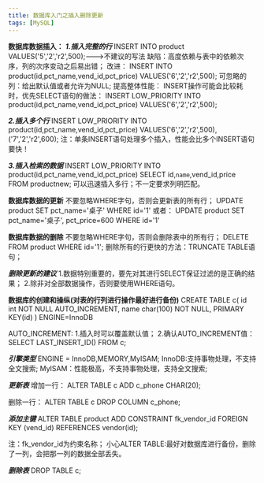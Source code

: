 ```yaml
---
title: 数据库入门之插入删除更新
tags: [MySQL]
---
```


**数据库数据插入：**
***1.插入完整的行***
INSERT INTO product VALUES('5','2','r2',500);--->不建议的写法
缺陷：高度依赖与表中的依赖次序，列的次序变动之后易出错；
改进：
INSERT INTO product(id,pct_name,vend_id,pct_price) VALUES('6','2','r2',500);
可忽略的列：给出默认值或者允许为NULL;
提高整体性能：
INSERT操作可能会比较耗时，优先SELECT语句的做法：
INSERT LOW_PRIORITY INTO product(id,pct_name,vend_id,pct_price) VALUES('6','2','r2',500);

***2.插入多个行***
INSERT LOW_PRIORITY INTO product(id,pct_name,vend_id,pct_price) 
VALUES('6','2','r2',500),('7','2','r2',600);
注：单条INSERT语句处理多个插入，性能会比多个INSERT语句要快！

<!-- more -->

***3.插入检索的数据***
INSERT LOW_PRIORITY INTO product(id,pct_name,vend_id,pct_price) 
SELECT id,`name`,vend_id,price FROM productnew;
可以迅速插入多行；不一定要求列明匹配。

**数据库数据的更新**
不要忽略WHERE字句，否则会更新表的所有行；
UPDATE product 
SET pct_name='桌子'
 WHERE id='1'
或者：
UPDATE product 
SET pct_name='桌子',
    pct_price=600
 WHERE id='1'

**数据库数据的删除**
不要忽略WHERE字句，否则会删除表中的所有行；
DELETE FROM product WHERE id='1';
删除所有的行更快的方法：TRUNCATE TABLE语句；

***删除更新的建议***
1.数据特别重要的，要先对其进行SELECT保证过滤的是正确的结果；
2.除非对全部数据操作，否则要使用WHERE语句。

**数据库的创建和操纵(对表的行列进行操作最好进行备份)**
CREATE TABLE c(
    id int NOT NULL AUTO_INCREMENT,
    name char(100) NOT NULL,
    PRIMARY KEY(id)
) ENGINE=InnoDB

AUTO_INCREMENT:
1.插入时可以覆盖默认值；
2.确认AUTO_INCREMENT值： SELECT LAST_INSERT_ID() FROM c;


***引擎类型***
ENGINE = InnoDB,MEMORY,MyISAM;
InnoDB:支持事物处理，不支持全文搜索;
MyISAM：性能极高，不支持事物处理，支持全文搜索;

***更新表***
增加一行：
ALTER TABLE c 
ADD c_phone CHAR(20);

删除一行：
ALTER TABLE c 
DROP COLUMN c_phone;

***添加主键***
ALTER TABLE product
ADD CONSTRAINT fk_vendor_id
FOREIGN KEY (vend_id) REFERENCES vendor(id);

注：fk_vendor_id为约束名称；
小心ALTER TABLE:最好对数据库进行备份，删除了一列，会把那一列的数据全部丢失。

***删除表***
DROP TABLE c;
